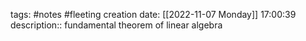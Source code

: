 tags: #notes #fleeting
creation date: [[2022-11-07 Monday]] 17:00:39
description:: fundamental theorem of linear algebra

